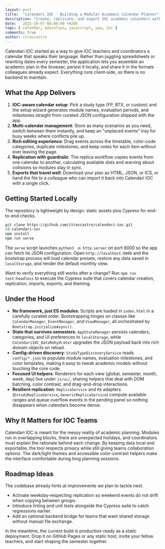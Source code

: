 ```yaml
---
layout: post
title:  "Calendari IOC - Building a Modular Academic Calendar Planner"
description: "Create, replicate, and export IOC academic calendars with a lightweight JavaScript SPA that runs entirely in the browser"
date:   2025-10-07 08:00:00 +0200
tags: [ calendar, education, javascript, spa, ioc ]
comments: true
author: itrascastro
---
```


Calendari IOC started as a way to give IOC teachers and coordinators a calendar that speaks their language. Rather than juggling spreadsheets or rewriting dates every semester, the application lets you assemble an academic plan in the browser, persist it locally, and share it in the formats colleagues already expect. Everything runs client-side, so there is no backend to maintain.

## What the App Delivers

1. **IOC-aware calendar setup**: Pick a study type (FP, BTX, or custom) and the setup wizard generates module names, evaluation periods, and milestones straight from curated JSON configuration shipped with the app.
2. **Multi-calendar management**: Store as many scenarios as you need, switch between them instantly, and keep an "unplaced events" tray for busy weeks where conflicts pile up.
3. **Rich editing experience**: Drag events across the timetable, color-code categories, duplicate milestones, and keep notes for each item without ever leaving the page.
4. **Replication with guardrails**: The replica workflow copies events from one calendar to another, calculating available slots and warning about collisions so modules stay in sync.
5. **Exports that travel well**: Download your plan as HTML, JSON, or ICS, or hand the file to a colleague who can import it back into Calendari IOC with a single click.

## Getting Started Locally

The repository is lightweight by design: static assets plus Cypress for end-to-end checks.

```bash
git clone https://github.com/itrascastro/calendari-ioc.git
cd calendari-ioc
npm install
npm run serve
```

The `serve` script launches `python3 -m http.server` on port 8000 so the app can fetch its JSON configuration. Open `http://localhost:8000` and the bootstrap process will load calendar presets, restore any data saved in `localStorage`, and render the default monthly view.

Want to verify everything still works after a change? Run `npm run test:headless` to execute the Cypress suite that covers calendar creation, replication, imports, exports, and theming.

## Under the Hood

- **No framework, just ES modules**: Scripts are loaded in `index.html` in a carefully curated order. Bootstrapping hinges on classes like `CalendarManager`, `EventManager`, and `ViewManager`, all orchestrated by `Bootstrap.initializeAsync()`.
- **State that survives semesters**: `AppStateManager` persists calendars, categories, and UI preferences to `localStorage`, while `CalendariIOC_DataRehydrator` upgrades the JSON payload back into rich domain objects on reload.
- **Config-driven discovery**: `StudyTypeDiscoveryService` reads `config/*.json` to populate module names, evaluation milestones, and color templates, making it easy to tweak academic models without touching the core code.
- **Focused UI helpers**: Renderers for each view (global, semester, month, week, day) live under `js/ui/`, sharing helpers that deal with DOM batching, color contrast, and drag-and-drop interactions.
- **Resilient replication**: `ReplicaService` and its adapters (`EstudiReplicaService`, `GenericReplicaService`) compute available ranges and queue overflow events in the pending panel so nothing disappears when calendars become dense.

## Why It Matters for IOC Teams

Calendari IOC is meant for the messy reality of academic planning. Modules run in overlapping blocks, there are unexpected holidays, and coordinators must explain the rationale behind each change. By keeping data local and exportable, the tool respects privacy while still giving teams collaboration options. The dark/light themes and accessible color-contrast helpers make the interface comfortable during long planning sessions.

## Roadmap Ideas

The codebase already hints at improvements we plan to tackle next:

- Activate weekday-respecting replication so weekend events do not drift when copying between groups.
- Introduce linting and unit tests alongside the Cypress suite to catch regressions earlier.
- Add an optional backend bridge for teams that want shared storage without manual file exchange.

In the meantime, the current build is production-ready as a static deployment. Drop it on GitHub Pages or any static host, invite your fellow teachers, and start shaping the semester together.
